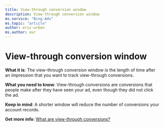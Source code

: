 ```yaml
---
title: View-through conversion window
description: View-through conversion window
ms.service: "Bing-Ads"
ms.topic: "article"
author: eric-urban
ms.author: eur
---
```


# View-through conversion window

**What it is**: The view-through conversion window is the length of time after an impression that you want to track view-through conversions.

**What you need to know**: View-through conversions are conversions that people make after they have seen your ad, even though they did not click the ad.

**Keep in mind**: A shorter window will reduce the number of conversions your account records.

**Get more info**: [What are view-through conversions?](../hlp_BA_CONC_ViewThroughConv.md)


